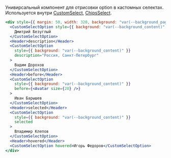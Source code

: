 Унивирсальный компонент для отрисовки option в кастомных селектах.
Используется внутри [CustomSelect](#!/CustomSelect), [ChipsSelect](#!/ChipsSelect).

```jsx { "props": { "layout": false, "iframe": false } }
<div style={{ margin: 50, width: 320, background: "var(--background_page)" }}>
  <CustomSelectOption style={{ background: "var(--background_content)" }}>
    Дмитрий Безуглый
  </CustomSelectOption>
  <Header>description</Header>
  <CustomSelectOption
    style={{ background: "var(--background_content)" }}
    description="Россия, Санкт-Петербург"
  >
    Вадим Дорохов
  </CustomSelectOption>
  <Header>before</Header>
  <CustomSelectOption
    style={{ background: "var(--background_content)" }}
    before={<Avatar size={20} />}
  >
    Иван Барышев
  </CustomSelectOption>
  <Header>selected</Header>
  <CustomSelectOption
    style={{ background: "var(--background_content)" }}
    selected
  >
    Владимир Клепов
  </CustomSelectOption>
  <Header>hovered</Header>
  <CustomSelectOption hovered>Игорь Федоров</CustomSelectOption>
</div>
```
